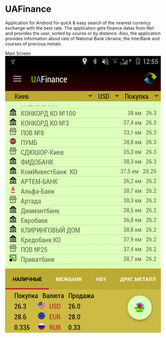 # UAFinance
Application for Android for quick &  easy search  of the nearest currency exchange with the best rate. 
The application gets finance datas from Net and provides the user, sorted by course or by distance. 
Also, the application provides information about rate of National Bank Ukraine, the InterBank and courses of precious metals. 
  
Main Screen  
![Main Screen](doc/Screenshot_2016-02-02-12-55-37.png)
  
